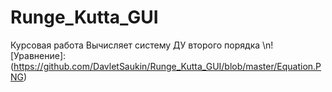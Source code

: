 # Runge_Kutta_GUI
Курсовая работа
Вычисляет систему ДУ второго порядка 
 \n![Уравнение]:(https://github.com/DavletSaukin/Runge_Kutta_GUI/blob/master/Equation.PNG)
